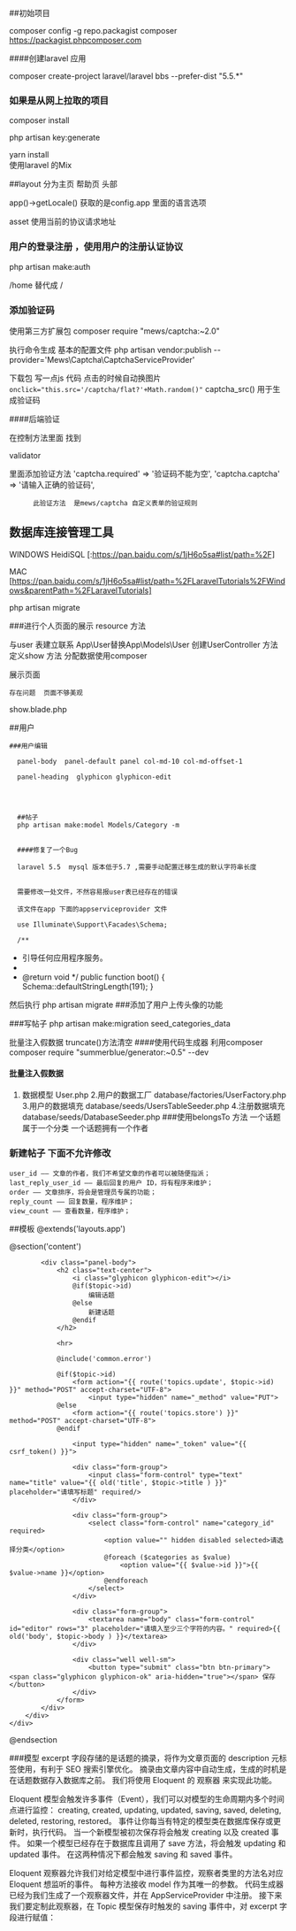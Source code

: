 ##初始项目

 composer config -g repo.packagist composer https://packagist.phpcomposer.com

 ####创建laravel 应用

  composer create-project laravel/laravel bbs --prefer-dist "5.5.*"

### 如果是从网上拉取的项目

composer install 

php artisan key:generate


yarn install  
使用laravel 的Mix 


##layout 
分为主页 帮助页  头部

app()->getLocale()
获取的是config.app  里面的语言选项

asset  使用当前的协议请求地址
### 用户的登录注册 ，使用用户的注册认证协议

 php artisan  make:auth

  /home  替代成  / 

### 添加验证码 

  使用第三方扩展包
  composer require "mews/captcha:~2.0"

执行命令生成 基本的配置文件
  php artisan vendor:publish --provider='Mews\Captcha\CaptchaServiceProvider'

  下载包
   写一点js 代码 点击的时候自动换图片
    ```
    onclick="this.src='/captcha/flat?'+Math.random()"
    ```
captcha_src()
 用于生成验证码

 ####后端验证 

  在控制方法里面 找到

  validator  

  里面添加验证方法
     'captcha.required' => '验证码不能为空',
            'captcha.captcha' => '请输入正确的验证码',


          此验证方法  是mews/captcha 自定义表单的验证规则
          
## 数据库连接管理工具

  WINDOWS  HeidiSQL [:https://pan.baidu.com/s/1jH6o5sa#list/path=%2F]

  MAC   [https://pan.baidu.com/s/1jH6o5sa#list/path=%2FLaravelTutorials%2FWindows&parentPath=%2FLaravelTutorials]


  php  artisan migrate

  ###进行个人页面的展示 
   resource 方法

   与user 表建立联系
   		App\User替换App\Models\User
   创建UserController 方法
      定义show 方法
       分配数据使用composer

   展示页面 

    存在问题  页面不够美观

   show.blade.php


   ##用户

    ###用户编辑

      panel-body  panel-default panel col-md-10 col-md-offset-1

      panel-heading  glyphicon glyphicon-edit




      ##帖子
      php artisan make:model Models/Category -m
      

      ####修复了一个Bug 

      laravel 5.5  mysql 版本低于5.7 ,需要手动配置迁移生成的默认字符串长度


      需要修改一处文件，不然容易报user表已经存在的错误

      该文件在app 下面的appserviceprovider 文件

      use Illuminate\Support\Facades\Schema;

      /**
 * 引导任何应用程序服务。
 *
 * @return void
 */
public function boot()
{
    Schema::defaultStringLength(191);
}


然后执行 php artisan migrate
###添加了用户上传头像的功能


###写帖子
php artisan make:migration seed_categories_data
 
  批量注入假数据
  truncate()方法清空
   ####使用代码生成器 利用composer
   composer require "summerblue/generator:~0.5" --dev
#### 批量注入假数据
 1. 数据模型 User.php
2.用户的数据工厂 database/factories/UserFactory.php
3.用户的数据填充 database/seeds/UsersTableSeeder.php
4.注册数据填充 database/seeds/DatabaseSeeder.php
###使用belongsTo  方法
  一个话题属于一个分类  一个话题拥有一个作者


  ### 新建帖子 下面不允许修改

    user_id —— 文章的作者，我们不希望文章的作者可以被随便指派；
    last_reply_user_id —— 最后回复的用户 ID，将有程序来维护；
    order —— 文章排序，将会是管理员专属的功能；
    reply_count —— 回复数量，程序维护；
    view_count —— 查看数量，程序维护；



##模板 
    @extends('layouts.app')

@section('content')

<div class="container">
    <div class="col-md-10 col-md-offset-1">
        <div class="panel panel-default">

            <div class="panel-body">
                <h2 class="text-center">
                    <i class="glyphicon glyphicon-edit"></i>
                    @if($topic->id)
                        编辑话题
                    @else
                        新建话题
                    @endif
                </h2>

                <hr>

                @include('common.error')

                @if($topic->id)
                    <form action="{{ route('topics.update', $topic->id) }}" method="POST" accept-charset="UTF-8">
                        <input type="hidden" name="_method" value="PUT">
                @else
                    <form action="{{ route('topics.store') }}" method="POST" accept-charset="UTF-8">
                @endif

                    <input type="hidden" name="_token" value="{{ csrf_token() }}">

                    <div class="form-group">
                        <input class="form-control" type="text" name="title" value="{{ old('title', $topic->title ) }}" placeholder="请填写标题" required/>
                    </div>

                    <div class="form-group">
                        <select class="form-control" name="category_id" required>
                            <option value="" hidden disabled selected>请选择分类</option>
                            @foreach ($categories as $value)
                                <option value="{{ $value->id }}">{{ $value->name }}</option>
                            @endforeach
                        </select>
                    </div>

                    <div class="form-group">
                        <textarea name="body" class="form-control" id="editor" rows="3" placeholder="请填入至少三个字符的内容。" required>{{ old('body', $topic->body ) }}</textarea>
                    </div>

                    <div class="well well-sm">
                        <button type="submit" class="btn btn-primary"><span class="glyphicon glyphicon-ok" aria-hidden="true"></span> 保存</button>
                    </div>
                </form>
            </div>
        </div>
    </div>
</div>

@endsection



###模型
excerpt 字段存储的是话题的摘录，将作为文章页面的 description 元标签使用，有利于 SEO 搜索引擎优化。 摘录由文章内容中自动生成，生成的时机是在话题数据存入数据库之前。 我们将使用 Eloquent 的 观察器 来实现此功能。

Eloquent 模型会触发许多事件（Event），我们可以对模型的生命周期内多个时间点进行监控： creating, created, updating, updated, saving, saved, deleting, deleted, restoring, restored。 事件让你每当有特定的模型类在数据库保存或更新时，执行代码。 当一个新模型被初次保存将会触发 creating 以及 created 事件。 如果一个模型已经存在于数据库且调用了 save 方法，将会触发 updating 和 updated 事件。 在这两种情况下都会触发 saving 和 saved 事件。

Eloquent 观察器允许我们对给定模型中进行事件监控，观察者类里的方法名对应 Eloquent 想监听的事件。 每种方法接收 model 作为其唯一的参数。 代码生成器已经为我们生成了一个观察器文件，并在 AppServiceProvider 中注册。 接下来我们要定制此观察器，在 Topic 模型保存时触发的 saving 事件中，对 excerpt 字段进行赋值：
